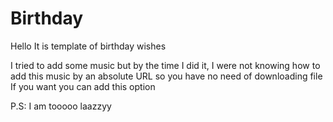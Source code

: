 # Birthday
Hello
It is template of birthday wishes

I tried to add some music but by the time I did it, I were not knowing how to add this music by an absolute URL so you have no need of downloading file
If you want you can add this option 

P.S: I am tooooo laazzyy

